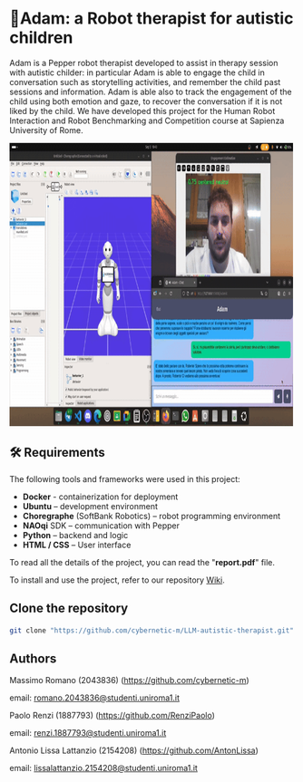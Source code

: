 # 🤖Adam: a Robot therapist for autistic children
Adam is a Pepper robot therapist developed to assist in therapy session with autistic childer: in particular Adam is able to engage the child in conversation such as storytelling activities, and remember the child past sessions and information. Adam is able also to track the engagement of the child using both emotion and gaze, to recover the conversation if it is not liked by the child.
We have developed this project for the Human Robot Interaction and Robot Benchmarking and Competition course at Sapienza University of Rome.

<img src="gif/hri_gif.gif" alt="Description" width="500" height = "500" />

## 🛠️ Requirements

The following tools and frameworks were used in this project:

- **Docker**  - containerization for deployment
- **Ubuntu**  – development environment
- **Choregraphe** (SoftBank Robotics)  – robot programming environment
- **NAOqi** SDK  – communication with Pepper
- **Python**  – backend and logic
- **HTML / CSS** – User interface



To read all the details of the project, you can read the "**report.pdf**" file. 

To install and use the project, refer to our repository [Wiki](https://github.com/cybernetic-m/LLM-autistic-therapist/wiki).

## Clone the repository


 ```sh 
git clone "https://github.com/cybernetic-m/LLM-autistic-therapist.git"
 ```


## Authors

Massimo Romano (2043836) (https://github.com/cybernetic-m) 

email: romano.2043836@studenti.uniroma1.it

Paolo Renzi (1887793) (https://github.com/RenziPaolo)

email: renzi.1887793@studenti.uniroma1.it 

Antonio Lissa Lattanzio (2154208) (https://github.com/AntonLissa)

email: lissalattanzio.2154208@studenti.uniroma1.it 
